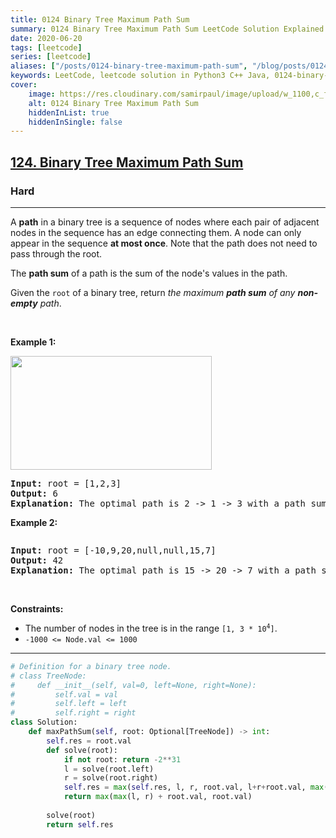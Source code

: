 ```yaml
---
title: 0124 Binary Tree Maximum Path Sum
summary: 0124 Binary Tree Maximum Path Sum LeetCode Solution Explained
date: 2020-06-20
tags: [leetcode]
series: [leetcode]
aliases: ["/posts/0124-binary-tree-maximum-path-sum", "/blog/posts/0124-binary-tree-maximum-path-sum", "/0124-binary-tree-maximum-path-sum"]
keywords: LeetCode, leetcode solution in Python3 C++ Java, 0124-binary-tree-maximum-path-sum solution
cover:
    image: https://res.cloudinary.com/samirpaul/image/upload/w_1100,c_fit,co_rgb:FFFFFF,l_text:Arial_70_bold:0124 Binary Tree Maximum Path Sum/problem-solving.webp
    alt: 0124 Binary Tree Maximum Path Sum
    hiddenInList: true
    hiddenInSingle: false
---
```



<h2><a href="https://leetcode.com/problems/binary-tree-maximum-path-sum/">124. Binary Tree Maximum Path Sum</a></h2><h3>Hard</h3><hr><div><p>A <strong>path</strong> in a binary tree is a sequence of nodes where each pair of adjacent nodes in the sequence has an edge connecting them. A node can only appear in the sequence <strong>at most once</strong>. Note that the path does not need to pass through the root.</p>

<p>The <strong>path sum</strong> of a path is the sum of the node's values in the path.</p>

<p>Given the <code>root</code> of a binary tree, return <em>the maximum <strong>path sum</strong> of any <strong>non-empty</strong> path</em>.</p>

<p>&nbsp;</p>
<p><strong class="example">Example 1:</strong></p>
<img alt="" src="https://assets.leetcode.com/uploads/2020/10/13/exx1.jpg" style="width: 322px; height: 182px;">
<pre><strong>Input:</strong> root = [1,2,3]
<strong>Output:</strong> 6
<strong>Explanation:</strong> The optimal path is 2 -&gt; 1 -&gt; 3 with a path sum of 2 + 1 + 3 = 6.
</pre>

<p><strong class="example">Example 2:</strong></p>
<img alt="" src="https://assets.leetcode.com/uploads/2020/10/13/exx2.jpg">
<pre><strong>Input:</strong> root = [-10,9,20,null,null,15,7]
<strong>Output:</strong> 42
<strong>Explanation:</strong> The optimal path is 15 -&gt; 20 -&gt; 7 with a path sum of 15 + 20 + 7 = 42.
</pre>

<p>&nbsp;</p>
<p><strong>Constraints:</strong></p>

<ul>
	<li>The number of nodes in the tree is in the range <code>[1, 3 * 10<sup>4</sup>]</code>.</li>
	<li><code>-1000 &lt;= Node.val &lt;= 1000</code></li>
</ul>
</div>

---




```python
# Definition for a binary tree node.
# class TreeNode:
#     def __init__(self, val=0, left=None, right=None):
#         self.val = val
#         self.left = left
#         self.right = right
class Solution:
    def maxPathSum(self, root: Optional[TreeNode]) -> int:
        self.res = root.val
        def solve(root):
            if not root: return -2**31
            l = solve(root.left)
            r = solve(root.right)
            self.res = max(self.res, l, r, root.val, l+r+root.val, max(l,r)+root.val)
            return max(max(l, r) + root.val, root.val)
        
        solve(root)
        return self.res
```
